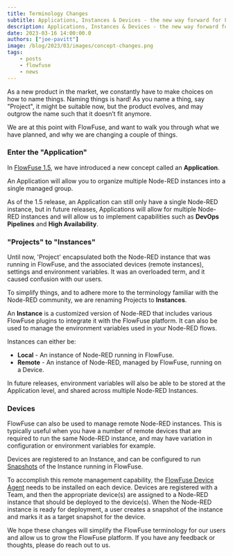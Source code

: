 ```yaml
---
title: Terminology Changes
subtitle: Applications, Instances & Devices - the new way forward for FlowFuse
description: Applications, Instances & Devices - the new way forward for FlowFuse
date: 2023-03-16 14:00:00.0
authors: ["joe-pavitt"]
image: /blog/2023/03/images/concept-changes.png
tags:
    - posts
    - flowfuse
    - news
---
```


As a new product in the market, we constantly have to make choices on how to name things. Naming things is hard! As you name a thing, say "Project", it might be suitable now, but the product evolves, and may outgrow the name such that it doesn’t fit anymore.

<!--more-->

We are at this point with FlowFuse, and want to walk you through what we have planned, and why we are changing a couple of things.


### Enter the "Application"

In [FlowFuse 1.5](/blog/2023/03/flowforge-1-5-0-released/), we have introduced a new concept called an **Application**. 

An Application will allow you to organize multiple Node-RED instances into a single managed group. 

As of the 1.5 release, an Application can still only have a single Node-RED instance, but in future releases, Applications will allow for multiple Node-RED instances and will allow us to implement capabilities such as **DevOps Pipelines** and **High Availability**.

### "Projects" to "Instances"

Until now, 'Project' encapsulated both the Node-RED instance that was running in FlowFuse, and the associated devices (remote instances), settings and environment variables. It was an overloaded term, and it caused confusion with our users.

To simplify things, and to adhere more to the terminology familiar with the Node-RED community, we are renaming Projects to **Instances**.

An **Instance** is a customized version of Node-RED that includes various FlowFuse plugins to integrate it with the FlowFuse platform. It can also be used to manage the environment variables used in your Node-RED flows. 

Instances can either be:

- **Local** - An instance of Node-RED running in FlowFuse.
- **Remote** - An instance of Node-RED, managed by FlowFuse, running on a Device.

In future releases, environment variables will also be able to be stored at the Application level, and shared across multiple Node-RED Instances.

### Devices

FlowFuse can also be used to manage remote Node-RED instances. This is typically useful when you have a number of remote devices that are required to run the same Node-RED instance, and may have variation in configuration or environment variables for example.

Devices are registered to an Instance, and can be configured to run [Snapshots](/docs/user/concepts/#instance-snapshot) of the Instance running in FlowFuse.

To accomplish this remote management capability, the [FlowFuse Device Agent](https://github.com/FlowFuse/device-agent) needs to be installed on each device. Devices are registered with a Team, and then the appropriate device(s) are assigned to a Node-RED instance that should be deployed to the device(s). When the Node-RED instance is ready for deployment, a user creates a snapshot of the instance and marks it as a target snapshot for the device.

We hope these changes will simplify the FlowFuse terminology for our users and allow us to grow the FlowFuse platform. If you have any feedback or thoughts, please do reach out to us.